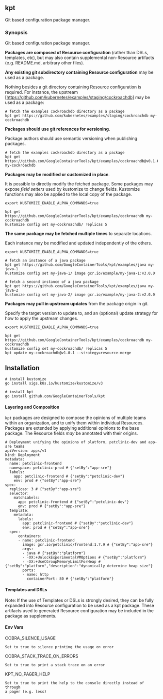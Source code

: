 ## kpt

  Git based configuration package manager.

### Synopsis

  Git based configuration package manager.

**Packages are composed of Resource configuration** (rather than DSLs, templates, etc), but may
also contain supplemental non-Resource artifacts (e.g. README.md, arbitrary other files).

**Any existing git subdirectory containing Resource configuration** may be used as a package.

  Nothing besides a git directory containing Resource configuration is required.
  For instance, the upstream [https://github.com/kubernetes/examples/staging/cockroachdb] may
  be used as a package:

    # fetch the examples cockroachdb directory as a package
    kpt get https://github.com/kubernetes/examples/staging/cockroachdb my-cockroachdb

**Packages should use git references for versioning**.

  Package authors should use semantic versioning when publishing packages.

    # fetch the examples cockroachdb directory as a package
    kpt get https://github.com/GoogleContainerTools/kpt/examples/cockroachdb@v0.1.0 my-cockroachdb

**Packages may be modified or customized in place**.

  It is possible to directly modify the fetched package.  Some packages may expose *field setters*
  used by kustomize to change fields.  Kustomize functions may also be applied to the local
  copy of the package.

    export KUSTOMIZE_ENABLE_ALPHA_COMMANDS=true

    kpt get https://github.com/GoogleContainerTools/kpt/examples/cockroachdb my-cockroachdb
    kustomize config set my-cockroachdb/ replicas 5

**The same package may be fetched multiple times** to separate locations.

  Each instance may be modified and updated independently of the others.

    export KUSTOMIZE_ENABLE_ALPHA_COMMANDS=true

    # fetch an instance of a java package
    kpt get https://github.com/GoogleContainerTools/kpt/examples/java my-java-1
    kustomize config set my-java-1/ image gcr.io/example/my-java-1:v3.0.0

    # fetch a second instance of a java package
    kpt get https://github.com/GoogleContainerTools/kpt/examples/java my-java-2
    kustomize config set my-java-2/ image gcr.io/example/my-java-2:v2.0.0

**Packages may pull in upstream updates** from the package origin in git.

 Specify the target version to update to, and an (optional) update strategy for how to apply the
 upstream changes.

    export KUSTOMIZE_ENABLE_ALPHA_COMMANDS=true

    kpt get https://github.com/GoogleContainerTools/kpt/examples/cockroachdb my-cockroachdb
    kustomize config set my-cockroachdb/ replicas 5
    kpt update my-cockroachdb@v1.0.1 --strategy=resource-merge

## Installation

    # install kustomize
    go install sigs.k8s.io/kustomize/kustomize/v3

    # install kpt
    go install github.com/GoogleContainerTools/kpt

#### Layering and Composition

`kpt` packages are designed to compose the opinions of multiple teams within an organization,
and to unify them within individual Resources.  Packages are extended by applying additional
opinions to the base package.  The Resource fields *may* be annotated with their origins.

    # Deployment unifying the opinions of platform, petclinic-dev and app-sre teams
    apiVersion: apps/v1
    kind: Deployment
    metadata:
      name: petclinic-frontend
      namespace: petclinic-prod # {"setBy":"app-sre"}
      labels:
        app: petclinic-frontend # {"setBy":"petclinic-dev"}
        env: prod # {"setBy":"app-sre"}
    spec:
      replicas: 3 # {"setBy":"app-sre"}
      selector:
        matchLabels:
          app: petclinic-frontend # {"setBy":"petclinic-dev"}
          env: prod # {"setBy":"app-sre"}
      template:
        metadata:
          labels:
            app: petclinic-frontend # {"setBy":"petclinic-dev"}
            env: prod # {"setBy":"app-sre"}
      spec:
          containers:
          - name: petclinic-frontend
            image: gcr.io/petclinic/frontend:1.7.9 # {"setBy":"app-sre"}
            args:
            - java # {"setBy":"platform"}
            - -XX:+UnlockExperimentalVMOptions # {"setBy":"platform"}
            - -XX:+UseCGroupMemoryLimitForHeap # {"setBy":"platform","description":"dynamically determine heap size"}
            ports:
            - name: http
              containerPort: 80 # {"setBy":"platform"}

#### Templates and DSLs

Note: If the use of Templates or DSLs is strongly desired, they can be fully expanded into
Resource configuration to be used as a kpt package.  These artifacts used to generated
Resource configuration may be included in the package as supplements.


#### Env Vars

  COBRA_SILENCE_USAGE
  
    Set to true to silence printing the usage on error
    
  COBRA_STACK_TRACE_ON_ERRORS
  
    Set to true to print a stack trace on an error
    
  KPT_NO_PAGER_HELP

    Set to true to print the help to the console directly instead of through
    a pager (e.g. less)
